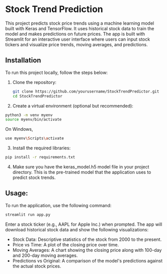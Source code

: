 # Stock Trend Prediction

This project predicts stock price trends using a machine learning model built with Keras and TensorFlow. It uses historical stock data to train the model and makes predictions on future prices. The app is built with Streamlit for an interactive user interface where users can input stock tickers and visualize price trends, moving averages, and predictions.

## Installation

To run this project locally, follow the steps below:

1. Clone the repository:
   ```bash
   git clone https://github.com/yourusername/StockTrendPredictor.git
   cd StockTrendPredictor
   ```
2. Create a virtual environment (optional but recommended):
  ```bash
  python3 -m venv myenv
  source myenv/bin/activate 
  ```
  On Windows,
  ```bash
  use myenv\Scripts\activate
  ```

3. Install the required libraries:
  ```bash
  pip install -r requirements.txt
  ```
4. Make sure you have the keras_model.h5 model file in your project directory. This is the pre-trained model that the application uses to predict stock trends.

## Usage:
To run the application, use the following command:
  ```bash
  streamlit run app.py
```
Enter a stock ticker (e.g., AAPL for Apple Inc.) when prompted. The app will download historical stock data and show the following visualizations:
 - Stock Data: Descriptive statistics of the stock from 2000 to the present.
 - Price vs Time: A plot of the closing price over time.
 - Moving Averages: A chart showing the closing price along with 100-day and 200-day moving averages.
 - Predictions vs Original: A comparison of the model's predictions against the actual stock prices.
